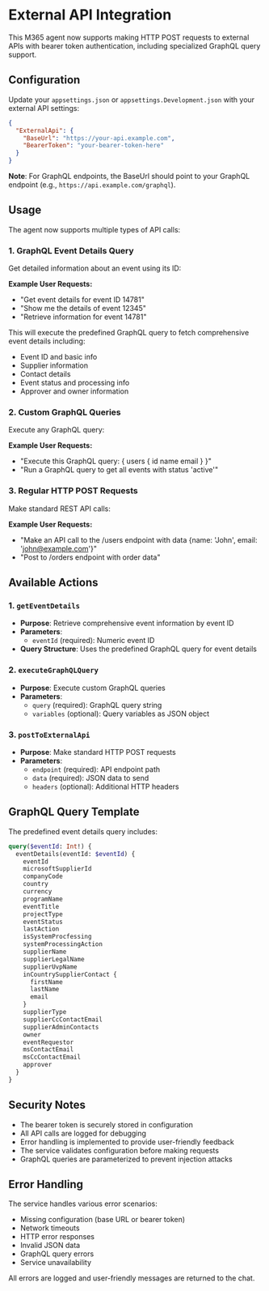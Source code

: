 # External API Integration

This M365 agent now supports making HTTP POST requests to external APIs with bearer token authentication, including specialized GraphQL query support.

## Configuration

Update your `appsettings.json` or `appsettings.Development.json` with your external API settings:

```json
{
  "ExternalApi": {
    "BaseUrl": "https://your-api.example.com",
    "BearerToken": "your-bearer-token-here"
  }
}
```

**Note**: For GraphQL endpoints, the BaseUrl should point to your GraphQL endpoint (e.g., `https://api.example.com/graphql`).

## Usage

The agent now supports multiple types of API calls:

### 1. GraphQL Event Details Query

Get detailed information about an event using its ID:

**Example User Requests:**
- "Get event details for event ID 14781"
- "Show me the details of event 12345"
- "Retrieve information for event 14781"

This will execute the predefined GraphQL query to fetch comprehensive event details including:
- Event ID and basic info
- Supplier information
- Contact details
- Event status and processing info
- Approver and owner information

### 2. Custom GraphQL Queries

Execute any GraphQL query:

**Example User Requests:**
- "Execute this GraphQL query: { users { id name email } }"
- "Run a GraphQL query to get all events with status 'active'"

### 3. Regular HTTP POST Requests

Make standard REST API calls:

**Example User Requests:**
- "Make an API call to the /users endpoint with data {name: 'John', email: 'john@example.com'}"
- "Post to /orders endpoint with order data"

## Available Actions

### 1. `getEventDetails`
- **Purpose**: Retrieve comprehensive event information by event ID
- **Parameters**: 
  - `eventId` (required): Numeric event ID
- **Query Structure**: Uses the predefined GraphQL query for event details

### 2. `executeGraphQLQuery`
- **Purpose**: Execute custom GraphQL queries
- **Parameters**:
  - `query` (required): GraphQL query string
  - `variables` (optional): Query variables as JSON object

### 3. `postToExternalApi`
- **Purpose**: Make standard HTTP POST requests
- **Parameters**:
  - `endpoint` (required): API endpoint path
  - `data` (required): JSON data to send
  - `headers` (optional): Additional HTTP headers

## GraphQL Query Template

The predefined event details query includes:

```graphql
query($eventId: Int!) {
  eventDetails(eventId: $eventId) {
    eventId
    microsoftSupplierId
    companyCode
    country
    currency
    programName
    eventTitle
    projectType
    eventStatus
    lastAction
    isSystemProcfessing
    systemProcessingAction
    supplierName
    supplierLegalName
    supplierUvpName
    inCountrySupplierContact {
      firstName
      lastName
      email
    }
    supplierType
    supplierCcContactEmail
    supplierAdminContacts
    owner
    eventRequestor
    msContactEmail
    msCcContactEmail
    approver
  }
}
```

## Security Notes

- The bearer token is securely stored in configuration
- All API calls are logged for debugging
- Error handling is implemented to provide user-friendly feedback
- The service validates configuration before making requests
- GraphQL queries are parameterized to prevent injection attacks

## Error Handling

The service handles various error scenarios:
- Missing configuration (base URL or bearer token)
- Network timeouts
- HTTP error responses
- Invalid JSON data
- GraphQL query errors
- Service unavailability

All errors are logged and user-friendly messages are returned to the chat.
